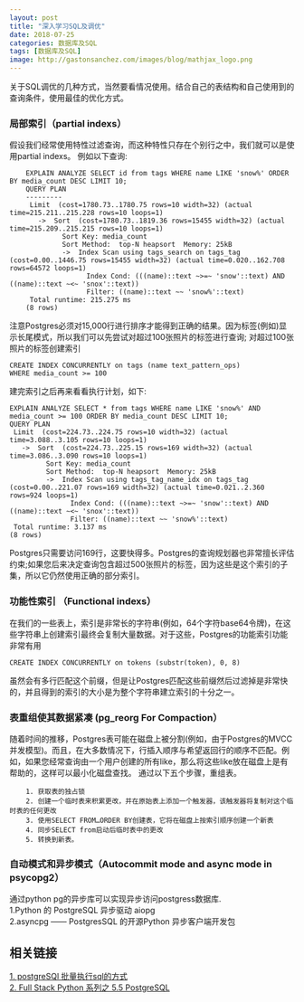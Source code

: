 ```yaml
---
layout: post
title: "深入学习SQL及调优"
date: 2018-07-25
categories: 数据库及SQL
tags: [数据库及SQL]
image: http://gastonsanchez.com/images/blog/mathjax_logo.png
---
```

关于SQL调优的几种方式，当然要看情况使用。结合自己的表结构和自己使用到的查询条件，使用最佳的优化方式。
<!-- more -->
### 局部索引（partial indexs）
假设我们经常使用特性过滤查询，而这种特性只存在个别行之中，我们就可以是使用partial indexs。
例如以下查询:
~~~
    EXPLAIN ANALYZE SELECT id from tags WHERE name LIKE 'snow%' ORDER BY media_count DESC LIMIT 10;      
    QUERY PLAN   
    ---------                                                                  
     Limit  (cost=1780.73..1780.75 rows=10 width=32) (actual time=215.211..215.228 rows=10 loops=1)
       ->  Sort  (cost=1780.73..1819.36 rows=15455 width=32) (actual time=215.209..215.215 rows=10 loops=1)
             Sort Key: media_count
             Sort Method:  top-N heapsort  Memory: 25kB
             ->  Index Scan using tags_search on tags_tag  (cost=0.00..1446.75 rows=15455 width=32) (actual time=0.020..162.708 rows=64572 loops=1)
                   Index Cond: (((name)::text ~>=~ 'snow'::text) AND ((name)::text ~<~ 'snox'::text))
                   Filter: ((name)::text ~~ 'snow%'::text)
     Total runtime: 215.275 ms
    (8 rows)
~~~
注意Postgres必须对15,000行进行排序才能得到正确的结果。因为标签(例如)显示长尾模式，所以我们可以先尝试对超过100张照片的标签进行查询;
对超过100张照片的标签创建索引
~~~
CREATE INDEX CONCURRENTLY on tags (name text_pattern_ops) 
WHERE media_count >= 100
~~~
建完索引之后再来看看执行计划，如下:
~~~
EXPLAIN ANALYZE SELECT * from tags WHERE name LIKE 'snow%' AND media_count >= 100 ORDER BY media_count DESC LIMIT 10;
QUERY PLAN
 Limit  (cost=224.73..224.75 rows=10 width=32) (actual time=3.088..3.105 rows=10 loops=1)
   ->  Sort  (cost=224.73..225.15 rows=169 width=32) (actual time=3.086..3.090 rows=10 loops=1)
         Sort Key: media_count
         Sort Method:  top-N heapsort  Memory: 25kB
         ->  Index Scan using tags_tag_name_idx on tags_tag  (cost=0.00..221.07 rows=169 width=32) (actual time=0.021..2.360 rows=924 loops=1)
               Index Cond: (((name)::text ~>=~ 'snow'::text) AND ((name)::text ~<~ 'snox'::text))
               Filter: ((name)::text ~~ 'snow%'::text)
 Total runtime: 3.137 ms
(8 rows)
~~~
Postgres只需要访问169行，这要快得多。Postgres的查询规划器也非常擅长评估约束;如果您后来决定查询包含超过500张照片的标签，因为这些是这个索引的子集，所以它仍然使用正确的部分索引。

### 功能性索引 （Functional indexs）
在我们的一些表上，索引是非常长的字符串(例如，64个字符base64令牌)，在这些字符串上创建索引最终会复制大量数据。对于这些，Postgres的功能索引功能非常有用
~~~
CREATE INDEX CONCURRENTLY on tokens (substr(token), 0, 8)
~~~
虽然会有多行匹配这个前缀，但是让Postgres匹配这些前缀然后过滤掉是非常快的，并且得到的索引的大小是为整个字符串建立索引的十分之一。

###  表重组使其数据紧凑 (pg_reorg For Compaction）
随着时间的推移，Postgres表可能在磁盘上被分割(例如，由于Postgres的MVCC并发模型)。而且，在大多数情况下，行插入顺序与希望返回行的顺序不匹配。例如，如果您经常查询由一个用户创建的所有like，那么将这些like放在磁盘上是有帮助的，这样可以最小化磁盘查找。
通过以下五个步骤，重组表。
~~~
    1. 获取表的独占锁
    2. 创建一个临时表来积累更改，并在原始表上添加一个触发器，该触发器将复制对这个临时表的任何更改
    3. 使用SELECT FROM…ORDER BY创建表，它将在磁盘上按索引顺序创建一个新表
    4. 同步SELECT from启动后临时表中的更改
    5. 转换到新表。
~~~ 
###  自动模式和异步模式（Autocommit mode and async mode in psycopg2）
通过python pg的异步库可以实现异步访问postgress数据库.  
    1.Python 的 PostgreSQL 异步驱动 aiopg  
    2.asyncpg —— PostgresSQL 的开源Python 异步客户端开发包



## 相关链接
[1. postgreSQl 批量执行sql的方式](https://blog.csdn.net/luojinbai/article/details/44407399)  
[2. Full Stack Python 系列之 5.5 PostgreSQL](https://www.atjiang.com/fullstackpython-5.5-postgresql/)
